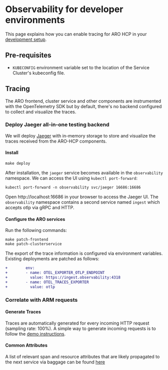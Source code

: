 # Observability for developer environments

This page explains how you can enable tracing for ARO HCP in your [development setup](../dev-infrastructure/docs/development-setup.md).

## Pre-requisites

* `KUBECONFIG` environment variable set to the location of the Service Cluster's kubeconfig file.

## Tracing

The ARO frontend, cluster service and other components are instrumented with
the OpenTelemetry SDK but by default, there's no backend configured to collect
and visualize the traces.

### Deploy Jaeger all-in-one testing backend

We will deploy [Jaeger](https://www.jaegertracing.io/) with in-memory storage to store and visualize the traces received from the ARO-HCP components.

#### Install

```
make deploy
```

After installation, the `jaeger` service becomes available in the `observability` namespace. We can access the UI using `kubectl port-forward`:

```
kubectl port-forward -n observability svc/jaeger 16686:16686
```

Open http://localhost:16686 in your browser to access the Jaeger UI.
The `observability` namespace contains a second service named `ingest` which accepts otlp via gRPC and HTTP.

#### Configure the ARO services

Run the following commands:

```
make patch-frontend
make patch-clusterservice
```

The export of the trace information is configured via environment variables. Existing deployments are patched as follows:

```diff
+        env:
+        - name: OTEL_EXPORTER_OTLP_ENDPOINT
+          value: https://ingest.observability:4318
+        - name: OTEL_TRACES_EXPORTER
+          value: otlp
```

### Correlate with ARM requests

#### Generate Traces

Traces are automatically generated for every incoming HTTP request (sampling rate: 100%). A simple way to generate incoming requests is to follow the [demo instructions](../demo/README.md).

#### Common Attributes

A list of relevant span and resource attributes that are likely propagated to the next service via baggage can be found [here](tracing-common-attributes.md)
